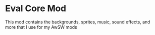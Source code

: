 # Eval Core Mod
This mod contains the backgrounds, sprites, music, sound effects, and more that I use for my AwSW mods
